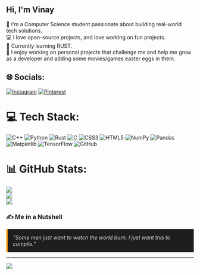 ## Hi, I'm Vinay

👋 I'm a Computer Science student passionate about building real-world tech solutions.<br/>
💻 I love open-source projects, and love working on fun projects.<br/>
🚀 Currently learning RUST.<br/>
🔧 I enjoy working on personal projects that challenge me and help me grow as a developer and adding some movies/games easter eggs in them.<br/>


## 🌐 Socials:
[![Instagram](https://img.shields.io/badge/Instagram-%23E4405F.svg?logo=Instagram&logoColor=white)](https://instagram.com/https://www.instagram.com/vin.naeh/) [![Pinterest](https://img.shields.io/badge/Pinterest-%23E60023.svg?logo=Pinterest&logoColor=white)](https://pinterest.com/https://pin.it/1yrgZFrvm) 

# 💻 Tech Stack:
![C++](https://img.shields.io/badge/c++-%2300599C.svg?style=for-the-badge&logo=c%2B%2B&logoColor=white) ![Python](https://img.shields.io/badge/python-3670A0?style=for-the-badge&logo=python&logoColor=ffdd54) ![Rust](https://img.shields.io/badge/rust-%23000000.svg?style=for-the-badge&logo=rust&logoColor=white) ![C](https://img.shields.io/badge/c-%2300599C.svg?style=for-the-badge&logo=c&logoColor=white) ![CSS3](https://img.shields.io/badge/css3-%231572B6.svg?style=for-the-badge&logo=css3&logoColor=white) ![HTML5](https://img.shields.io/badge/html5-%23E34F26.svg?style=for-the-badge&logo=html5&logoColor=white) ![NumPy](https://img.shields.io/badge/numpy-%23013243.svg?style=for-the-badge&logo=numpy&logoColor=white) ![Pandas](https://img.shields.io/badge/pandas-%23150458.svg?style=for-the-badge&logo=pandas&logoColor=white) ![Matplotlib](https://img.shields.io/badge/Matplotlib-%23ffffff.svg?style=for-the-badge&logo=Matplotlib&logoColor=black) ![TensorFlow](https://img.shields.io/badge/TensorFlow-%23FF6F00.svg?style=for-the-badge&logo=TensorFlow&logoColor=white) ![GitHub](https://img.shields.io/badge/github-%23121011.svg?style=for-the-badge&logo=github&logoColor=white)
# 📊 GitHub Stats:
![](https://github-readme-stats.vercel.app/api?username=elif-absrd&theme=dark&hide_border=false&include_all_commits=true&count_private=false)<br/>
![](https://nirzak-streak-stats.vercel.app/?user=elif-absrd&theme=dark&hide_border=false)<br/>
![](https://github-readme-stats.vercel.app/api/top-langs/?username=elif-absrd&theme=dark&hide_border=false&include_all_commits=true&count_private=false&layout=compact)

### ✍️ Me in a Nutshell

<div style="background-color:#1e1e1e; border-left:4px solid #ff9800; padding: 1em; margin: 1em 0; font-style: italic; color: #e0e0e0;">
  "Some men just want to watch the world burn. I just want this to compile."
</div>

---
[![](https://visitcount.itsvg.in/api?id=elif-absrd&icon=0&color=0)](https://visitcount.itsvg.in)
